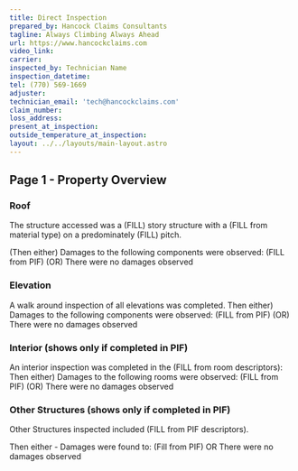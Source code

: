```yaml
---
title: Direct Inspection
prepared_by: Hancock Claims Consultants		
tagline: Always Climbing Always Ahead
url: https://www.hancockclaims.com			
video_link:
carrier:
inspected_by: Technician Name 
inspection_datetime:
tel: (770) 569-1669
adjuster: 
technician_email: 'tech@hancockclaims.com'
claim_number:
loss_address:
present_at_inspection:
outside_temperature_at_inspection:
layout: ../../layouts/main-layout.astro
---
```


## Page 1 - Property Overview

### Roof

The structure accessed was a (FILL) story structure with a (FILL from material type) on a predominately (FILL) pitch.

(Then either) Damages to the following components were observed: (FILL from PIF) (OR) There were no damages observed

### Elevation

A walk around inspection of all elevations was completed.
Then either) Damages to the following components were observed: (FILL from PIF) (OR) There were no damages observed

### Interior (shows only if completed in PIF)

An interior inspection was completed in the (FILL from room descriptors):
Then either) Damages to the following rooms were observed: (FILL from PIF) (OR) There were no damages observed

### Other Structures (shows only if completed in PIF)

Other Structures inspected included (FILL from PIF descriptors).

Then either - Damages were found to: (Fill from PIF) OR There were no damages observed
